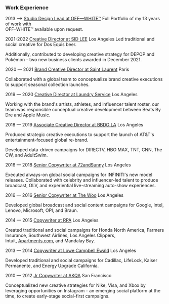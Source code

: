 ### Work Experience

2013 —> 
[Studio Design Lead at OFF—WHITE™](https://www.tdeasy.com/off-white)﻿
Full Portfolio of my 13 years of work with   
OFF–WHITE™ available upon request.

2021-2022
[Creative Director at SID LEE](http://sidlee.com/)﻿
Los Angeles
Led traditional and social creative for Dos Equis beer.

Additionally, contributed to developing creative strategy for DEPOP and Pokémon - two new business clients awarded in December 2021.

2020 — 2021
[Brand Creative Director at Saint Laurent](http://ysl.com/)﻿
Paris

Collaborated with a global team to conceptualize brand creative executions to support seasonal collection launches.

2019 — 2020
[Creative Director at Laundry Service](https://247laundryservice.com/)﻿
Los Angeles

Working with the brand's artists, athletes, and influencer talent roster, our team was responsible conceptual creative development between Beats By Dre and Apple Music.

2018 — 2019
[Associate Creative Director at BBDO LA](https://www.bbdola.com/)﻿
Los Angeles

Produced strategic creative executions to support the launch of AT&T's entertainment-focused global re-brand.

Developed data-driven campaigns for DIRECTV, HBO MAX, TNT, CNN, The CW, and AdultSwim.

2016 — 2018
[Senior Copywriter at 72andSunny](https://www.72andsunny.com/)﻿
Los Angeles

Executed always-on global social campaigns for INFINITI's new model releases. Collaborated with celebrity and influencer-led talent to produce broadcast, OLV, and experiential live-streaming auto-show experiences.

2016 — 2016
[Senior Copywriter at The Woo](https://thewoo.com/)﻿
Los Angeles

Developed global broadcast and social content campaigns for Google, Intel, Lenovo, Microsoft, OPI, and Braun.

2014 — 2015
[Copywriter at RPA](https://www.rpa.com/)﻿
Los Angeles

Created traditional and social campaigns for Honda North America, Farmers Insurance, Southwest Airlines, Los Angeles Clippers, Intuit, [Apartments.com](http://apartments.com/), and Mandalay Bay.

2013 — 2014
[Copywriter at Lowe Campbell Ewald](https://c-e.com/)﻿
Los Angeles

Developed traditional and social campaigns for Cadillac, LifeLock, Kaiser Permanente, and Energy Upgrade California.

2010 — 2012
[Jr Copywriter at AKQA](https://www.akqa.com/)﻿
San Francisco

Conceptualized new creative strategies for Nike, Visa, and Xbox by leveraging opportunities on Instagram - an emerging social platform at the time, to create early-stage social-first campaigns.
